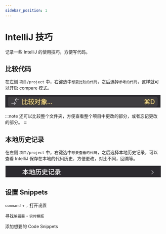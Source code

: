 ```yaml
---
sidebar_position: 1
---
```


# IntelliJ 技巧

记录一些 IntelliJ 的使用技巧，方便写代码。

## 比较代码

在左侧 `项目/project` 中，右键选中`想要比较的代码`，之后选择`参考的代码`，这样就可以开启 compare 模式。

![compare](./images/compare.jpg)

:::note
还可以比较整个文件夹，方便查看整个项目中更改的部分，或者忘记更改的部分。
:::

## 本地历史记录

在左侧 `项目/project` 中，右键选中`想要查看的代码`，之后选择本地历史记录，可以查看 IntelliJ 保存在本地的代码历史，方便更改，对比不同，回溯等。

![local history](./images/history.jpg)

## 设置 Snippets

`command` + `,` 打开设置

寻找`编辑器` - `实时模版`

添加想要的 Code Snippets
